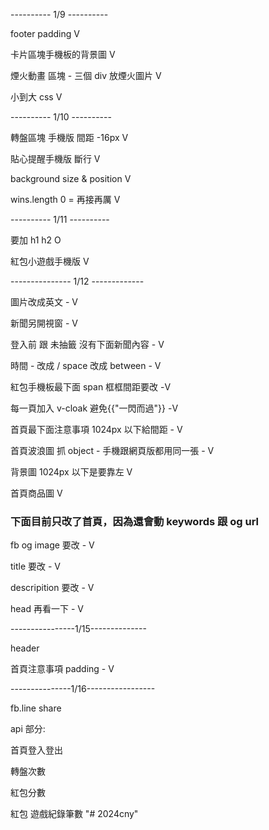 ---------- 1/9 ----------

footer padding V

卡片區塊手機板的背景圖 V

煙火動畫 區塊 - 三個 div 放煙火圖片 V

小到大 css V

---------- 1/10 ----------

轉盤區塊 手機版 間距 -16px V

貼心提醒手機版 斷行 V

background size & position V

wins.length 0 = 再接再厲 V

---------- 1/11 ----------

要加 h1 h2 O

紅包小遊戲手機版 V

--------------- 1/12 -------------

圖片改成英文 - V

新聞另開視窗 - V

登入前 跟 未抽籤 沒有下面新聞內容 - V

時間 - 改成 / space 改成 between - V

紅包手機板最下面 span 框框間距要改 -V

每一頁加入 v-cloak 避免{{"一閃而過"}} -V

首頁最下面注意事項 1024px 以下給間距 - V

首頁波浪圖 抓 object - 手機跟網頁版都用同一張 - V

背景圖 1024px 以下是要靠左 V

首頁商品圖 V

### 下面目前只改了首頁，因為還會動 keywords 跟 og url

fb og image 要改 - V

title 要改 - V

descripition 要改 - V

head 再看一下 - V

----------------1/15--------------

header

首頁注意事項 padding - V

---------------1/16-----------------

fb.line share

api 部分:

首頁登入登出

轉盤次數

紅包分數

紅包 遊戲紀錄筆數
"# 2024cny" 
